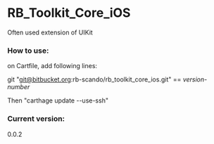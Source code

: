 # RB_Toolkit_Core_iOS
Often used extension of UIKit


### How to use:
on Cartfile, add following lines:

git "git@bitbucket.org:rb-scando/rb_toolkit_core_ios.git" == *version-number*

Then "carthage update --use-ssh"

### Current version:
0.0.2
